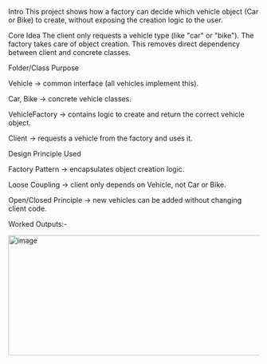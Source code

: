 Intro
This project shows how a factory can decide which vehicle object (Car or Bike) to create, without exposing the creation logic to the user.

Core Idea
The client only requests a vehicle type (like "car" or "bike"). The factory takes care of object creation. This removes direct dependency between client and concrete classes.

Folder/Class Purpose

Vehicle → common interface (all vehicles implement this).

Car, Bike → concrete vehicle classes.

VehicleFactory → contains logic to create and return the correct vehicle object.

Client → requests a vehicle from the factory and uses it.

Design Principle Used

Factory Pattern → encapsulates object creation logic.

Loose Coupling → client only depends on Vehicle, not Car or Bike.

Open/Closed Principle → new vehicles can be added without changing client code.

Worked Outputs:-

<img width="1073" height="241" alt="image" src="https://github.com/user-attachments/assets/6ffadc7c-d48d-4341-9da4-128541bfdc94" />

